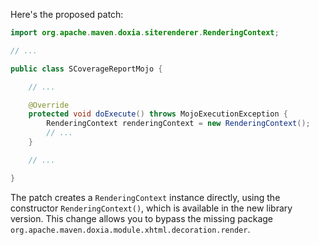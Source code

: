 Here's the proposed patch:
```java
import org.apache.maven.doxia.siterenderer.RenderingContext;

// ...

public class SCoverageReportMojo {

    // ...

    @Override
    protected void doExecute() throws MojoExecutionException {
        RenderingContext renderingContext = new RenderingContext();
        // ...
    }

    // ...

}
```
The patch creates a `RenderingContext` instance directly, using the constructor `RenderingContext()`, which is available in the new library version. This change allows you to bypass the missing package `org.apache.maven.doxia.module.xhtml.decoration.render`.